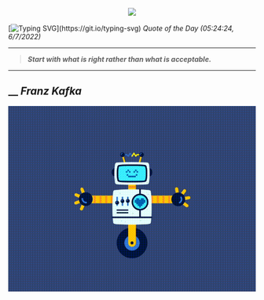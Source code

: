 <p align='center'><img src='https://komarev.com/ghpvc/?username=hungpurdie&label=Total+Vistors&color=brightgreen&style=plastic'></p> 


 [![Typing SVG](https://readme-typing-svg.herokuapp.com?font=Press+Start+2P&color=C2F784&size=35&width=900&height=100&lines=Hello+World%2C+I'm+Hung+!)](https://git.io/typing-svg) 
 _Quote of the Day (05:24:24, 6/7/2022)_
___
>**_Start with what is right rather than what is acceptable._**
___
## __ **_Franz Kafka_** 
<p align="center"><img src="src/assets/images/robot-dancing-dribble.gif"/></p>